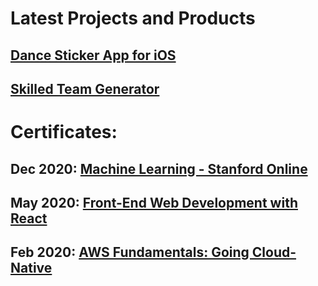 # Latest Projects and Products

## [Dance Sticker App for iOS](https://apps.apple.com/ca/app/dance-sticker-pack/id1537390573?app=messages) 
## [Skilled Team Generator](https://github.com/drmeph/skilled-team-generator)

# Certificates:
## Dec 2020: [Machine Learning - Stanford Online](https://www.coursera.org/account/accomplishments/verify/QVPFB87H7TTJ)
## May 2020: [Front-End Web Development with React](https://www.coursera.org/account/accomplishments/verify/GTZ747KE3HMR)
## Feb 2020: [AWS Fundamentals: Going Cloud-Native](https://www.coursera.org/account/accomplishments/verify/GTUMA7FZK4Z7)

<!--
**drmeph/drmeph** is a ✨ _special_ ✨ repository because its `README.md` (this file) appears on your GitHub profile.

Here are some ideas to get you started:

- 🔭 I’m currently working on ...
- 🌱 I’m currently learning ...
- 👯 I’m looking to collaborate on ...
- 🤔 I’m looking for help with ...
- 💬 Ask me about ...
- 📫 How to reach me: ...
- 😄 Pronouns: ...
- ⚡ Fun fact: ...
-->
